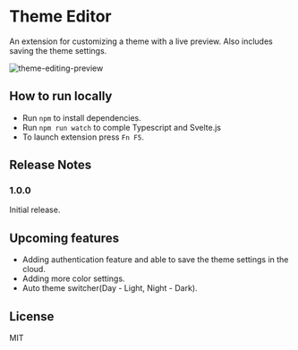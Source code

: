 # Theme Editor

An extension for customizing a theme with a live preview. Also includes saving the theme settings.

![theme-editing-preview](https://media.giphy.com/media/lWTq6ilmah58QQr7ut/giphy.gif?cid=790b7611ae57dc6bf97ca189b2b30256b9205d9f3568cf9a&rid=giphy.gif&ct=g)

## How to run locally

* Run `npm` to install dependencies.
* Run `npm run watch` to comple Typescript and Svelte.js
* To launch extension press `Fn F5`.

## Release Notes

### 1.0.0

Initial release.

## Upcoming features
* Adding authentication feature and able to save the theme settings in the cloud.
* Adding more color settings.
* Auto theme switcher(Day - Light, Night - Dark).

License
----
MIT

